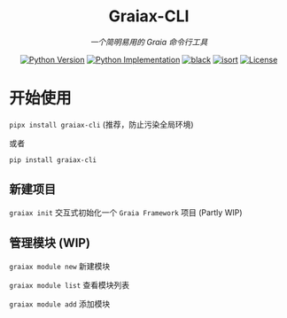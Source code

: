 <div align="center">

# Graiax-CLI

_一个简明易用的 Graia 命令行工具_


<a href="https://pypi.org/project/graiax-cli"><img alt="Python Version" src="https://img.shields.io/pypi/pyversions/graiax-cli" /></a>
<a href="https://pypi.org/project/graiax-cli"><img alt="Python Implementation" src="https://img.shields.io/pypi/implementation/graiax-cli" /></a>
<a href="https://github.com/psf/black"><img src="https://img.shields.io/badge/code%20style-black-black.svg" alt="black" /></a>
<a href="https://pycqa.github.io/isort/"><img src="https://img.shields.io/badge/%20imports-isort-%231674b1?style=flat" alt="isort"/></a>
<a href="https://github.com/GraiaCommunity/CLI/blob/main/LICENSE"><img alt="License" src="https://img.shields.io/github/license/GraiaCommunity/CLI"></a>

</div>

# 开始使用

`pipx install graiax-cli` (推荐，防止污染全局环境)

或者

`pip install graiax-cli`

## 新建项目

`graiax init` 交互式初始化一个 `Graia Framework` 项目 (Partly WIP)

## 管理模块 (WIP)

`graiax module new` 新建模块

`graiax module list` 查看模块列表

`graiax module add` 添加模块
